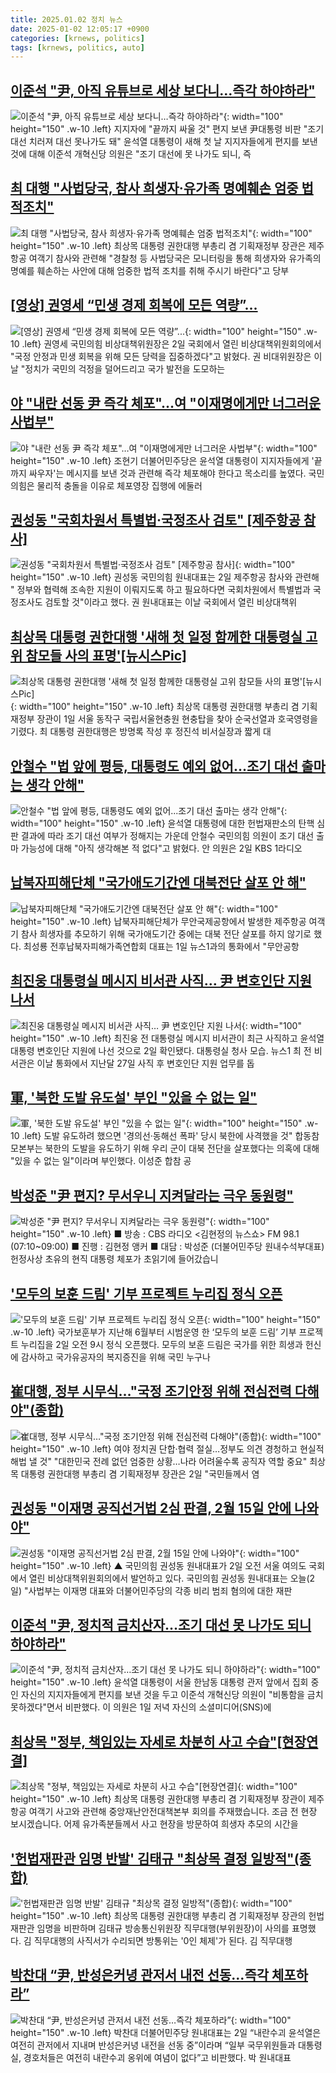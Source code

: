 ```yaml
---
title: 2025.01.02 정치 뉴스
date: 2025-01-02 12:05:17 +0900
categories: [krnews, politics]
tags: [krnews, politics, auto]
---
```

## [이준석 "尹, 아직 유튜브로 세상 보다니…즉각 하야하라"](https://n.news.naver.com/mnews/article/586/0000094546)

![이준석 "尹, 아직 유튜브로 세상 보다니…즉각 하야하라"](https://mimgnews.pstatic.net/image/origin/586/2025/01/02/94546.jpg?type=nf220_150){: width="100" height="150" .w-10 .left}
지지자에 "끝까지 싸울 것" 편지 보낸 尹대통령 비판 "조기 대선 치러져 대선 못나가도 돼" 윤석열 대통령이 새해 첫 날 지지자들에게 편지를 보낸 것에 대해 이준석 개혁신당 의원은 "조기 대선에 못 나가도 되니, 즉

## [최 대행 "사법당국, 참사 희생자·유가족 명예훼손 엄중 법적조치"](https://n.news.naver.com/mnews/article/437/0000424988)

![최 대행 "사법당국, 참사 희생자·유가족 명예훼손 엄중 법적조치"](https://mimgnews.pstatic.net/image/origin/437/2025/01/02/424988.jpg?type=nf220_150){: width="100" height="150" .w-10 .left}
최상목 대통령 권한대행 부총리 겸 기획재정부 장관은 제주항공 여객기 참사와 관련해 "경찰청 등 사법당국은 모니터링을 통해 희생자와 유가족의 명예를 훼손하는 사안에 대해 엄중한 법적 조치를 취해 주시기 바란다"고 당부

## [[영상] 권영세 “민생 경제 회복에 모든 역량”...](https://n.news.naver.com/mnews/article/014/0005290184)

![[영상] 권영세 “민생 경제 회복에 모든 역량”...](https://mimgnews.pstatic.net/image/origin/014/2025/01/02/5290184.jpg?type=nf220_150){: width="100" height="150" .w-10 .left}
권영세 국민의힘 비상대책위원장은 2일 국회에서 열린 비상대책위원회의에서 "국정 안정과 민생 회복을 위해 모든 당력을 집중하겠다"고 밝혔다. 권 비대위원장은 이날 "정치가 국민의 걱정을 덜어드리고 국가 발전을 도모하는

## [야 "내란 선동 尹 즉각 체포"…여 "이재명에게만 너그러운 사법부"](https://n.news.naver.com/mnews/article/421/0007999758)

![야 "내란 선동 尹 즉각 체포"…여 "이재명에게만 너그러운 사법부"](https://mimgnews.pstatic.net/image/origin/421/2025/01/02/7999758.jpg?type=nf220_150){: width="100" height="150" .w-10 .left}
조현기 더불어민주당은 윤석열 대통령이 지지자들에게 '끝까지 싸우자'는 메시지를 보낸 것과 관련해 즉각 체포해야 한다고 목소리를 높였다. 국민의힘은 물리적 충돌을 이유로 체포영장 집행에 에둘러

## [권성동 "국회차원서 특별법·국정조사 검토" [제주항공 참사]](https://n.news.naver.com/mnews/article/014/0005290029)

![권성동 "국회차원서 특별법·국정조사 검토" [제주항공 참사]](https://mimgnews.pstatic.net/image/origin/014/2025/01/02/5290029.jpg?type=nf220_150){: width="100" height="150" .w-10 .left}
권성동 국민의힘 원내대표는 2일 제주항공 참사와 관련해 " 정부와 협력해 조속한 지원이 이뤄지도록 하고 필요하다면 국회차원에서 특별법과 국정조사도 검토할 것"이라고 했다. 권 원내대표는 이날 국회에서 열린 비상대책위

## [최상목 대통령 권한대행 '새해 첫 일정 함께한 대통령실 고위 참모들 사의 표명'[뉴시스Pic]](https://n.news.naver.com/mnews/article/003/0012992564)

![최상목 대통령 권한대행 '새해 첫 일정 함께한 대통령실 고위 참모들 사의 표명'[뉴시스Pic]](https://mimgnews.pstatic.net/image/origin/003/2025/01/01/12992564.jpg?type=nf220_150){: width="100" height="150" .w-10 .left}
최상목 대통령 권한대행 부총리 겸 기획재정부 장관이 1일 서울 동작구 국립서울현충원 현충탑을 찾아 순국선열과 호국영령을 기렸다. 최 대통령 권한대행은 방명록 작성 후 정진석 비서실장과 짧게 대

## [안철수 "법 앞에 평등, 대통령도 예외 없어...조기 대선 출마는 생각 안해"](https://n.news.naver.com/mnews/article/277/0005526433)

![안철수 "법 앞에 평등, 대통령도 예외 없어...조기 대선 출마는 생각 안해"](https://mimgnews.pstatic.net/image/origin/277/2025/01/02/5526433.jpg?type=nf220_150){: width="100" height="150" .w-10 .left}
윤석열 대통령에 대한 헌법재판소의 탄핵 심판 결과에 따라 조기 대선 여부가 정해지는 가운데 안철수 국민의힘 의원이 조기 대선 출마 가능성에 대해 "아직 생각해본 적 없다"고 밝혔다. 안 의원은 2일 KBS 1라디오

## [납북자피해단체 "국가애도기간엔 대북전단 살포 안 해"](https://n.news.naver.com/mnews/article/421/0007998387)

![납북자피해단체 "국가애도기간엔 대북전단 살포 안 해"](https://mimgnews.pstatic.net/image/origin/421/2025/01/01/7998387.jpg?type=nf220_150){: width="100" height="150" .w-10 .left}
납북자피해단체가 무안국제공항에서 발생한 제주항공 여객기 참사 희생자를 추모하기 위해 국가애도기간 중에는 대북 전단 살포를 하지 않기로 했다. 최성룡 전후납북자피해가족연합회 대표는 1일 뉴스1과의 통화에서 "무안공항

## [최진웅 대통령실 메시지 비서관 사직… 尹 변호인단 지원 나서](https://n.news.naver.com/mnews/article/022/0003999302)

![최진웅 대통령실 메시지 비서관 사직… 尹 변호인단 지원 나서](https://mimgnews.pstatic.net/image/origin/022/2025/01/02/3999302.jpg?type=nf220_150){: width="100" height="150" .w-10 .left}
최진웅 전 대통령실 메시지 비서관이 최근 사직하고 윤석열 대통령 변호인단 지원에 나선 것으로 2일 확인됐다. 대통령실 청사 모습. 뉴스1 최 전 비서관은 이날 통화에서 지난달 27일 사직 후 변호인단 지원 업무를 돕

## [軍, '북한 도발 유도설' 부인 "있을 수 없는 일"](https://n.news.naver.com/mnews/article/001/0015138000)

![軍, '북한 도발 유도설' 부인 "있을 수 없는 일"](https://mimgnews.pstatic.net/image/origin/001/2025/01/02/15138000.jpg?type=nf220_150){: width="100" height="150" .w-10 .left}
도발 유도하려 했으면 '경의선·동해선 폭파' 당시 북한에 사격했을 것" 합동참모본부는 북한의 도발을 유도하기 위해 우리 군이 대북 전단을 살포했다는 의혹에 대해 "있을 수 없는 일"이라며 부인했다. 이성준 합참 공

## [박성준 "尹 편지? 무서우니 지켜달라는 극우 동원령"](https://n.news.naver.com/mnews/article/079/0003976666)

![박성준 "尹 편지? 무서우니 지켜달라는 극우 동원령"](https://mimgnews.pstatic.net/image/origin/079/2025/01/02/3976666.jpg?type=nf220_150){: width="100" height="150" .w-10 .left}
■ 방송 : CBS 라디오 <김현정의 뉴스쇼> FM 98.1 (07:10~09:00) ■ 진행 : 김현정 앵커 ■ 대담 : 박성준 (더불어민주당 원내수석부대표) 헌정사상 초유의 현직 대통령 체포가 초읽기에 들어갔습니

## ['모두의 보훈 드림' 기부 프로젝트 누리집 정식 오픈](https://n.news.naver.com/mnews/article/018/0005917189)

!['모두의 보훈 드림' 기부 프로젝트 누리집 정식 오픈](https://mimgnews.pstatic.net/image/origin/018/2025/01/02/5917189.jpg?type=nf220_150){: width="100" height="150" .w-10 .left}
국가보훈부가 지난해 6월부터 시범운영 한 ‘모두의 보훈 드림’ 기부 프로젝트 누리집을 2일 오전 9시 정식 오픈했다. 모두의 보훈 드림은 국가를 위한 희생과 헌신에 감사하고 국가유공자의 복지증진을 위해 국민 누구나

## [崔대행, 정부 시무식…"국정 조기안정 위해 전심전력 다해야"(종합)](https://n.news.naver.com/mnews/article/001/0015137620)

![崔대행, 정부 시무식…"국정 조기안정 위해 전심전력 다해야"(종합)](https://mimgnews.pstatic.net/image/origin/001/2025/01/02/15137620.jpg?type=nf220_150){: width="100" height="150" .w-10 .left}
여야 정치권 단합·협력 절실…정부도 의견 경청하고 현실적 해법 낼 것" "대한민국 전례 없던 엄중한 상황…나라 어려울수록 공직자 역할 중요" 최상목 대통령 권한대행 부총리 겸 기획재정부 장관은 2일 "국민들께서 염

## [권성동 "이재명 공직선거법 2심 판결, 2월 15일 안에 나와야"](https://n.news.naver.com/mnews/article/055/0001220122)

![권성동 "이재명 공직선거법 2심 판결, 2월 15일 안에 나와야"](https://mimgnews.pstatic.net/image/origin/055/2025/01/02/1220122.jpg?type=nf220_150){: width="100" height="150" .w-10 .left}
▲ 국민의힘 권성동 원내대표가 2일 오전 서울 여의도 국회에서 열린 비상대책위원회의에서 발언하고 있다. 국민의힘 권성동 원내대표는 오늘(2일) "사법부는 이재명 대표와 더불어민주당의 각종 비리 범죄 혐의에 대한 재판

## [이준석 "尹, 정치적 금치산자…조기 대선 못 나가도 되니 하야하라"](https://n.news.naver.com/mnews/article/008/0005135753)

![이준석 "尹, 정치적 금치산자…조기 대선 못 나가도 되니 하야하라"](https://mimgnews.pstatic.net/image/origin/008/2025/01/01/5135753.jpg?type=nf220_150){: width="100" height="150" .w-10 .left}
윤석열 대통령이 서울 한남동 대통령 관저 앞에서 집회 중인 자신의 지지자들에게 편지를 보낸 것을 두고 이준석 개혁신당 의원이 "비통함을 금치 못하겠다"면서 비판했다. 이 의원은 1일 저녁 자신의 소셜미디어(SNS)에

## [최상목 "정부, 책임있는 자세로 차분히 사고 수습"[현장연결]](https://n.news.naver.com/mnews/article/422/0000702246)

![최상목 "정부, 책임있는 자세로 차분히 사고 수습"[현장연결]](https://mimgnews.pstatic.net/image/origin/422/2025/01/02/702246.jpg?type=nf220_150){: width="100" height="150" .w-10 .left}
최상목 대통령 권한대행 부총리 겸 기획재정부 장관이 제주항공 여객기 사고와 관련해 중앙재난안전대책본부 회의를 주재했습니다. 조금 전 현장 보시겠습니다. 어제 유가족분들께서 사고 현장을 방문하여 희생자 추모의 시간을

## ['헌법재판관 임명 반발' 김태규 "최상목 결정 일방적"(종합)](https://n.news.naver.com/mnews/article/421/0007998761)

!['헌법재판관 임명 반발' 김태규 "최상목 결정 일방적"(종합)](https://mimgnews.pstatic.net/image/origin/421/2025/01/01/7998761.jpg?type=nf220_150){: width="100" height="150" .w-10 .left}
최상목 대통령 권한대행 부총리 겸 기획재정부 장관의 헌법재판관 임명을 비판하며 김태규 방송통신위원장 직무대행(부위원장)이 사의를 표명했다. 김 직무대행의 사직서가 수리되면 방통위는 '0인 체제'가 된다. 김 직무대행

## [박찬대 “尹, 반성은커녕 관저서 내전 선동…즉각 체포하라”](https://n.news.naver.com/mnews/article/009/0005422579)

![박찬대 “尹, 반성은커녕 관저서 내전 선동…즉각 체포하라”](https://mimgnews.pstatic.net/image/origin/009/2025/01/02/5422579.jpg?type=nf220_150){: width="100" height="150" .w-10 .left}
박찬대 더불어민주당 원내대표는 2일 “내란수괴 윤석열은 여전히 관저에서 지내며 반성은커녕 내전을 선동 중”이라며 “일부 국무위원들과 대통령실, 경호처들은 여전히 내란수괴 옹위에 여념이 없다”고 비판했다. 박 원내대표

